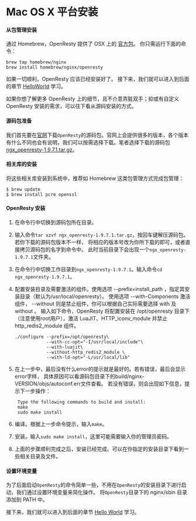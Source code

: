 # Mac OS X 平台安装

#### 从包管理安装

通过 Homebrew，OpenResty 提供了 OSX 上的 [官方包](https://github.com/Homebrew/homebrew-nginx/blob/master/Formula/openresty.rb)。
你只需运行下面的命令：

```shell
brew tap homebrew/nginx
brew install homebrew/nginx/openresty
```

如果一切顺利，OpenResty 应该已经安装好了。
接下来，我们就可以进入到后面的章节 [HelloWorld](helloworld.md) 学习。

如果你想了解更多 OpenResty 上的细节，且不介意弄脏双手；抑或有自定义 OpenResty 安装的需求，可以往下看从源码安装的方式。

#### 源码包准备

我们首先要在[官网](http://openresty.org/)下载`OpenResty`的源码包。官网上会提供很多的版本，各个版本有什么不同也会有说明，我们可以按需选择下载。笔者选择下载的源码包 [ngx_openresty-1.9.7.1.tar.gz](https://openresty.org/download/ngx_openresty-1.9.7.1.tar.gz)。

#### 相关库的安装

将这些相关库安装到系统中，推荐如 Homebrew 这类包管理方式完成包管理：

```shell
$ brew update
$ brew install pcre openssl
```

#### OpenResty 安装

1. 在命令行中切换到源码包所在目录。
1. 输入命令```tar xzvf ngx_openresty-1.9.7.1.tar.gz```，按回车键解压源码包。若你下载的源码包版本不一样，
将相应的版本号改为你所下载的即可，或者直接拷贝源码包的名字到命令中。
此时当前目录下会出现一个`ngx_openresty-1.9.7.1`文件夹。
1. 在命令行中切换工作目录到`ngx_openresty-1.9.7.1`。输入命令```cd ngx_openresty-1.9.7.1```。
1. 配置安装目录及需要激活的组件。使用选项 --prefix=install_path ，指定其安装目录（默认为/usr/local/openresty）。
使用选项 --with-Components 激活组件， --without 则是禁止组件，你可以根据自己实际需要选择 with 及 without 。
输入如下命令，OpenResty 将配置安装在 /opt/openresty 目录下（注意使用root用户），激活 LuaJIT、HTTP\_iconv\_module 并禁止 http\_redis2\_module 组件。

    ```
    ./configure --prefix=/opt/openresty\
                --with-cc-opt="-I/usr/local/include"\
                --with-luajit\
                --without-http_redis2_module \
                --with-ld-opt="-L/usr/local/lib"
    ```

1. 在上一步中，最后没有什么error的提示就是最好的。若有错误，最后会显示error字样，
具体原因可以看源码包目录下的build/nginx-VERSION/objs/autoconf.err文件查看。
若没有错误，则会出现如下信息，提示下一步操作：

    ```
     Type the following commands to build and install:
     make
     sudo make install
    ```

7. 编译。根据上一步命令提示，输入```make```。
8. 安装。输入```sudo make install```，这里可能需要输入你的管理员密码。
9. 上面的步骤顺利完成之后，安装已经完成。可以在你指定的安装目录下看到一些相关目录及文件。

#### 设置环境变量

为了后面启动`OpenResty`的命令简单一些，不用在`OpenResty`的安装目录下进行启动，我们通过设置环境变量来简化操作。
将`OpenResty`目录下的 nginx/sbin 目录添加到 PATH 中。

接下来，我们就可以进入到后面的章节 [Hello World](helloworld.md) 学习。
